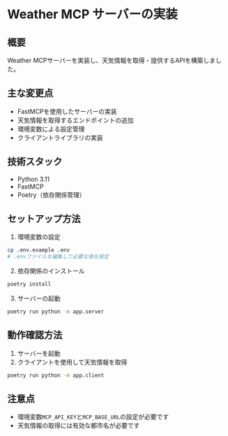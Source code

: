 # Weather MCP サーバーの実装

## 概要
Weather MCPサーバーを実装し、天気情報を取得・提供するAPIを構築しました。

## 主な変更点
- FastMCPを使用したサーバーの実装
- 天気情報を取得するエンドポイントの追加
- 環境変数による設定管理
- クライアントライブラリの実装

## 技術スタック
- Python 3.11
- FastMCP
- Poetry（依存関係管理）

## セットアップ方法
1. 環境変数の設定
```bash
cp .env.example .env
# .envファイルを編集して必要な値を設定
```

2. 依存関係のインストール
```bash
poetry install
```

3. サーバーの起動
```bash
poetry run python -m app.server
```

## 動作確認方法
1. サーバーを起動
2. クライアントを使用して天気情報を取得
```bash
poetry run python -m app.client
```

## 注意点
- 環境変数`MCP_API_KEY`と`MCP_BASE_URL`の設定が必要です
- 天気情報の取得には有効な都市名が必要です 
